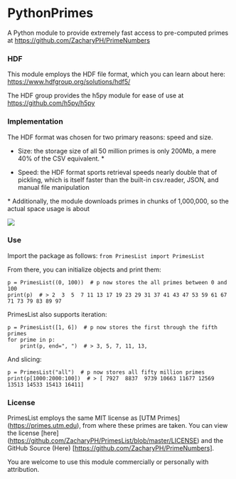 # PythonPrimes
A Python module to provide extremely fast access to pre-computed primes at https://github.com/ZacharyPH/PrimeNumbers

### HDF
This module employs the HDF file format, which you can learn about here: https://www.hdfgroup.org/solutions/hdf5/

The HDF group provides the h5py module for ease of use  at https://github.com/h5py/h5py

### Implementation
The HDF format was chosen for two primary reasons: speed and size.

* Size: the storage size of all 50 million primes is only 200Mb, a mere 40% of the CSV equivalent. *

* Speed: the HDF format sports retrieval speeds nearly double that of pickling, which is itself faster than the built-in csv.reader, JSON, and manual file manipulation

\* Additionally, the module downloads primes in chunks of 1,000,000, so the actual space usage is about 

<img src="https://render.githubusercontent.com/render/math?math=4Mb \times \frac{Prime\ Reference\ Range}{1000000}">

### Use
Import the package as follows: ```from PrimesList import PrimesList```

From there, you can initialize objects and print them:
```
p = PrimesList((0, 100))  # p now stores the all primes between 0 and 100
print(p)  # > 2  3  5  7 11 13 17 19 23 29 31 37 41 43 47 53 59 61 67 71 73 79 83 89 97
```
PrimesList also supports iteration:
```
p = PrimesList([1, 6])  # p now stores the first through the fifth primes
for prime in p:
    print(p, end=", ")  # > 3, 5, 7, 11, 13, 
```
And slicing:
```
p = PrimesList("all")  # p now stores all fifty million primes
print(p[1000:2000:100])  # > [ 7927  8837  9739 10663 11677 12569 13513 14533 15413 16411]
```

### License
PrimesList employs the same MIT license as [UTM Primes] (https://primes.utm.edu),
from where these primes are taken. You can view the license [here] (https://github.com/ZacharyPH/PrimesList/blob/master/LICENSE)
and the GitHub Source (Here) [https://github.com/ZacharyPH/PrimeNumbers].

You are welcome to use this module commercially or personally with attribution.